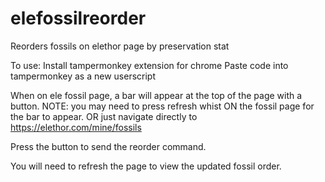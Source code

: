 # elefossilreorder
Reorders fossils on elethor page by preservation stat

To use:
Install tampermonkey extension for chrome
Paste code into tampermonkey as a new userscript



When on ele fossil page, a bar will appear at the top of the page with a button.
NOTE: you may need to press refresh whist ON the fossil page for the bar to appear. 
OR just navigate directly to https://elethor.com/mine/fossils

Press the button to send the reorder command. 

You will need to refresh the page to view the updated fossil order. 
